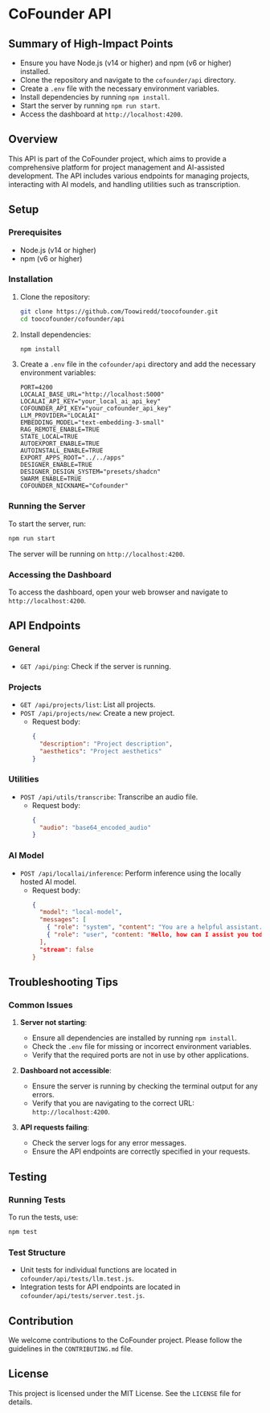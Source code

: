 # CoFounder API

## Summary of High-Impact Points

- Ensure you have Node.js (v14 or higher) and npm (v6 or higher) installed.
- Clone the repository and navigate to the `cofounder/api` directory.
- Create a `.env` file with the necessary environment variables.
- Install dependencies by running `npm install`.
- Start the server by running `npm run start`.
- Access the dashboard at `http://localhost:4200`.

## Overview

This API is part of the CoFounder project, which aims to provide a comprehensive platform for project management and AI-assisted development. The API includes various endpoints for managing projects, interacting with AI models, and handling utilities such as transcription.

## Setup

### Prerequisites

- Node.js (v14 or higher)
- npm (v6 or higher)

### Installation

1. Clone the repository:
   ```bash
   git clone https://github.com/Toowiredd/toocofounder.git
   cd toocofounder/cofounder/api
   ```

2. Install dependencies:
   ```bash
   npm install
   ```

3. Create a `.env` file in the `cofounder/api` directory and add the necessary environment variables:
   ```plaintext
   PORT=4200
   LOCALAI_BASE_URL="http://localhost:5000"
   LOCALAI_API_KEY="your_local_ai_api_key"
   COFOUNDER_API_KEY="your_cofounder_api_key"
   LLM_PROVIDER="LOCALAI"
   EMBEDDING_MODEL="text-embedding-3-small"
   RAG_REMOTE_ENABLE=TRUE
   STATE_LOCAL=TRUE
   AUTOEXPORT_ENABLE=TRUE
   AUTOINSTALL_ENABLE=TRUE
   EXPORT_APPS_ROOT="../../apps"
   DESIGNER_ENABLE=TRUE
   DESIGNER_DESIGN_SYSTEM="presets/shadcn"
   SWARM_ENABLE=TRUE
   COFOUNDER_NICKNAME="Cofounder"
   ```

### Running the Server

To start the server, run:
```bash
npm run start
```

The server will be running on `http://localhost:4200`.

### Accessing the Dashboard

To access the dashboard, open your web browser and navigate to `http://localhost:4200`.

## API Endpoints

### General

- `GET /api/ping`: Check if the server is running.

### Projects

- `GET /api/projects/list`: List all projects.
- `POST /api/projects/new`: Create a new project.
  - Request body:
    ```json
    {
      "description": "Project description",
      "aesthetics": "Project aesthetics"
    }
    ```

### Utilities

- `POST /api/utils/transcribe`: Transcribe an audio file.
  - Request body:
    ```json
    {
      "audio": "base64_encoded_audio"
    }
    ```

### AI Model

- `POST /api/locallai/inference`: Perform inference using the locally hosted AI model.
  - Request body:
    ```json
    {
      "model": "local-model",
      "messages": [
        { "role": "system", "content": "You are a helpful assistant." },
        { "role": "user", "content: "Hello, how can I assist you today?" }
      ],
      "stream": false
    }
    ```

## Troubleshooting Tips

### Common Issues

1. **Server not starting**:
   - Ensure all dependencies are installed by running `npm install`.
   - Check the `.env` file for missing or incorrect environment variables.
   - Verify that the required ports are not in use by other applications.

2. **Dashboard not accessible**:
   - Ensure the server is running by checking the terminal output for any errors.
   - Verify that you are navigating to the correct URL: `http://localhost:4200`.

3. **API requests failing**:
   - Check the server logs for any error messages.
   - Ensure the API endpoints are correctly specified in your requests.

## Testing

### Running Tests

To run the tests, use:
```bash
npm test
```

### Test Structure

- Unit tests for individual functions are located in `cofounder/api/tests/llm.test.js`.
- Integration tests for API endpoints are located in `cofounder/api/tests/server.test.js`.

## Contribution

We welcome contributions to the CoFounder project. Please follow the guidelines in the `CONTRIBUTING.md` file.

## License

This project is licensed under the MIT License. See the `LICENSE` file for details.
